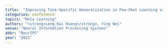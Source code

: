 ```yaml
---
title:  "Improving Task-Specific Generalization in Few-Shot Learning via Adaptive Vicinal Risk Minimization"
categories: conference
topics: "Meta Learning"
authors: "<strong>Long-Kai Huang</strong>, Ying Wei"
venue: "Neural Information Processing Systems"
abbr: "NeurIPS"
year: "2022"
---
```


